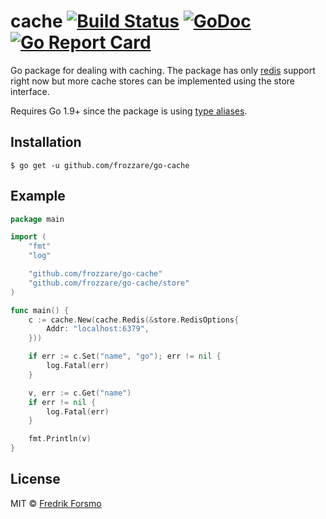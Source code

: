 # cache [![Build Status](https://travis-ci.org/frozzare/go-cache.svg?branch=master)](https://travis-ci.org/frozzare/go-cache) [![GoDoc](https://godoc.org/github.com/frozzare/go-cache?status.svg)](https://godoc.org/github.com/frozzare/go-cache) [![Go Report Card](https://goreportcard.com/badge/github.com/frozzare/go-cache)](https://goreportcard.com/report/github.com/frozzare/go-cache)

Go package for dealing with caching. The package has only [redis](https://redis.io/) support right now but more cache stores can be implemented using the store interface.

Requires Go 1.9+ since the package is using [type aliases](https://golang.org/doc/go1.9#language).

## Installation

```
$ go get -u github.com/frozzare/go-cache
```

## Example

```go
package main

import (
    "fmt"
    "log"

    "github.com/frozzare/go-cache"
    "github.com/frozzare/go-cache/store"
)

func main() {
    c := cache.New(cache.Redis(&store.RedisOptions{
        Addr: "localhost:6379",
    }))

    if err := c.Set("name", "go"); err != nil {
        log.Fatal(err)
    }

    v, err := c.Get("name")
    if err != nil {
        log.Fatal(err)
    }

    fmt.Println(v)
}
```

## License

MIT © [Fredrik Forsmo](https://github.com/frozzare)